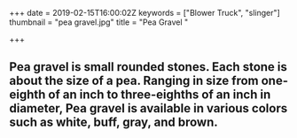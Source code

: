 +++
date = 2019-02-15T16:00:02Z
keywords = ["Blower Truck", "slinger"]
thumbnail = "pea gravel.jpg"
title = "Pea Gravel "

+++
## **Pea gravel** is small rounded stones. Each stone is about the size of a **pea**. Ranging in size from one-eighth of an inch to three-eighths of an inch in diameter, **Pea gravel** is available in various colors such as white, buff, gray, and brown.